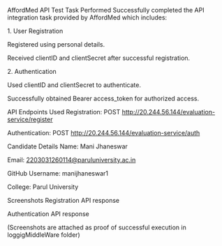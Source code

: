 AffordMed API Test
Task Performed
Successfully completed the API integration task provided by AffordMed which includes:

1️. User Registration

Registered using personal details.

Received clientID and clientSecret after successful registration.

2️. Authentication

Used clientID and clientSecret to authenticate.

Successfully obtained Bearer access_token for authorized access.

API Endpoints Used
Registration:
POST http://20.244.56.144/evaluation-service/register

Authentication:
POST http://20.244.56.144/evaluation-service/auth

Candidate Details
Name: Mani Jhaneswar

Email: 2203031260114@paruluniversity.ac.in

GitHub Username: manijhaneswar1

College: Parul University

Screenshots
Registration API response

Authentication API response

(Screenshots are attached as proof of successful execution in loggigMiddleWare folder)
